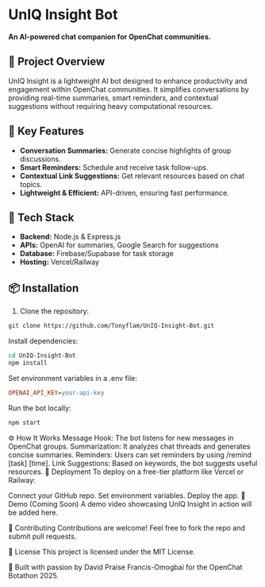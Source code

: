 
# UnIQ Insight Bot  
**An AI-powered chat companion for OpenChat communities.**  

## 🚀 Project Overview  
UnIQ Insight is a lightweight AI bot designed to enhance productivity and engagement within OpenChat communities. It simplifies conversations by providing real-time summaries, smart reminders, and contextual suggestions without requiring heavy computational resources.  

## 🌟 Key Features  
- **Conversation Summaries:** Generate concise highlights of group discussions.  
- **Smart Reminders:** Schedule and receive task follow-ups.  
- **Contextual Link Suggestions:** Get relevant resources based on chat topics.  
- **Lightweight & Efficient:** API-driven, ensuring fast performance.  

## 🔧 Tech Stack  
- **Backend:** Node.js & Express.js  
- **APIs:** OpenAI for summaries, Google Search for suggestions  
- **Database:** Firebase/Supabase for task storage  
- **Hosting:** Vercel/Railway  

## 📦 Installation  
1. Clone the repository:  
```bash
git clone https://github.com/Tonyflam/UnIQ-Insight-Bot.git
```
Install dependencies:
```bash
cd UnIQ-Insight-Bot  
npm install
```
Set environment variables in a .env file:
```ini
OPENAI_API_KEY=your-api-key
``` 
Run the bot locally:
```bash
npm start
```
⚙️ How It Works
Message Hook: The bot listens for new messages in OpenChat groups.
Summarization: It analyzes chat threads and generates concise summaries.
Reminders: Users can set reminders by using /remind [task] [time].
Link Suggestions: Based on keywords, the bot suggests useful resources.
🚀 Deployment
To deploy on a free-tier platform like Vercel or Railway:

Connect your GitHub repo.
Set environment variables.
Deploy the app.
🎥 Demo (Coming Soon)
A demo video showcasing UnIQ Insight in action will be added here.

🤝 Contributing
Contributions are welcome! Feel free to fork the repo and submit pull requests.

📄 License
This project is licensed under the MIT License.

💬 Built with passion by David Praise Francis-Omogbai for the OpenChat Botathon 2025.

